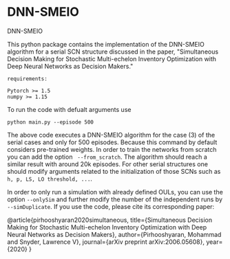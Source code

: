 # DNN-SMEIO
DNN-SMEIO

This python package contains the implementation of the DNN-SMEIO algorithm for a serial SCN structure discussed in the paper, "Simultaneous Decision Making for Stochastic Multi-echelon Inventory Optimization with Deep Neural Networks as Decision Makers." 

```
requirements:

Pytorch >= 1.5
numpy >= 1.15

```

To run the code with defualt arguments use

```
python main.py --episode 500

```

The above code executes a DNN-SMEIO algorithm for the case (3) of the serial cases and only for 500 episodes. Because this command by default considers pre-trained weights. In order to train the networks from scratch you can add the option ``` --from_scratch```. The algorithm should reach a similar result with around 20k episodes.
For other serial structures one should modify arguments related to the initialization of those SCNs such as ```h, p, LS, LO threshold, ...```. 

In order to only run a simulation with already defined OULs, you can use the option ```--onlySim``` and further modify the number of the independent runs by ```--simDuplicate```. If you use the code, please cite its corresponding paper:

@article{pirhooshyaran2020simultaneous,
  title={Simultaneous Decision Making for Stochastic Multi-echelon Inventory Optimization with Deep Neural Networks as Decision Makers},
  author={Pirhooshyaran, Mohammad and Snyder, Lawrence V},
  journal={arXiv preprint arXiv:2006.05608},
  year={2020}
}




